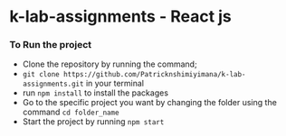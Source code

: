 # k-lab-assignments - React js
### To Run the project

- Clone the repository by running the command;
- `git clone https://github.com/Patricknshimiyimana/k-lab-assignments.git` in your terminal
- run `npm install` to install the packages
- Go to the specific project you want by changing the folder using the command `cd folder_name`
- Start the project by running `npm start`


